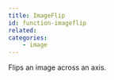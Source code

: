 ```yaml
---
title: ImageFlip
id: function-imageflip
related:
categories:
    - image
---
```


Flips an image across an axis.
